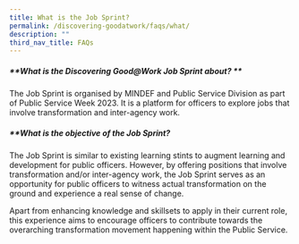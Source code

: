 ```yaml
---
title: What is the Job Sprint?
permalink: /discovering-goodatwork/faqs/what/
description: ""
third_nav_title: FAQs
---
```

##### **What is the Discovering Good@Work Job Sprint about? **

The Job Sprint is organised by MINDEF and Public Service Division as part of Public Service Week 2023. It is a platform for officers to explore jobs that involve transformation and inter-agency work.

##### **What is the objective of the Job Sprint? 

The Job Sprint is similar to existing learning stints to augment learning and development for public officers. However, by offering positions that involve transformation and/or inter-agency work, the Job Sprint serves as an opportunity for public officers to witness actual transformation on the ground and experience a real sense of change. 

Apart from enhancing knowledge and skillsets to apply in their current role, this experience aims to encourage officers to contribute towards the overarching transformation movement happening within the Public Service. 
